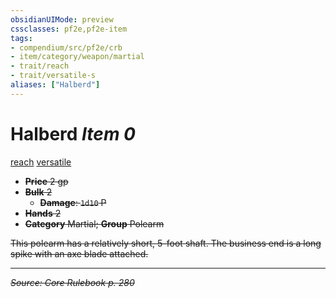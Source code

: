 ```yaml
---
obsidianUIMode: preview
cssclasses: pf2e,pf2e-item
tags:
- compendium/src/pf2e/crb
- item/category/weapon/martial
- trait/reach
- trait/versatile-s
aliases: ["Halberd"]
---
```

# Halberd *Item 0*  
[reach](rules/traits/reach.md "Reach Weapon Trait")  [versatile <s>](rules/traits/versatile-s.md "Versatile Weapon Trait")  

- **Price** 2 gp
- **Bulk** 2
  - **Damage**: `1d10` P
- **Hands** 2
- **Category** Martial; **Group** Polearm 

This polearm has a relatively short, 5-foot shaft. The business end is a long spike with an axe blade attached.


---
*Source: Core Rulebook p. 280*